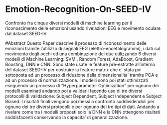 # Emotion-Recognition-On-SEED-IV
Confronto fra cinque diversi modelli di machine learning per il riconoscimento delle emozioni usando rivelazioni EEG e movimento oculare dal dataset SEED-IV 

#Abstract
Questo Paper descrive il processo di riconoscimento delle emozioni tramite l’utilizzo di segnali EEG (elettro-encefalogrammi), i dati sul movimento degli occhi ed una combinazione dei due utilizzando 6 diversi modelli di Machine Learning: SVM , Random Forest, AdaBoost, Gradient Boosting, DNN e CNN. Sono state usate le feature pre-estratte all’interno del dataset SEED-IV per costruire la feature matrix che e’ stata poi sottoposta ad un processo di riduzione della dimensionalita’ tramite PCA e ad un processo di normalizzazione. I modelli sono poi stati ottimizzati eseguendo un processo di "Hyperparameter Optimization" per ognuno dei modelli esaminati andando poi a validarli facendo uso di tre diversi protocolli di validazione: Subject Dependent, Subject Independent e Subject Biased. I risultati finali vengono poi messi a confronto suddividendoli per ognuno dei tre diversi protocolli e per ognuno dei tre tipi di dati. Andando a rivelare come tra i modelli proposti solo la DNN e la CNN ottengono risultati soddisfacenti conservando la capacita’ di generalizzazione.
